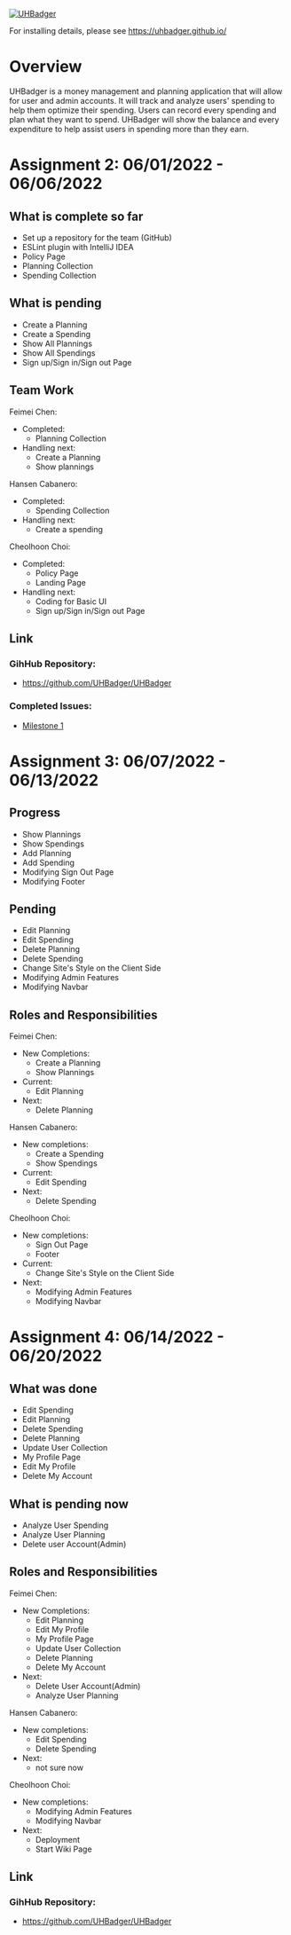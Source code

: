 [![UHBadger](https://github.com/UHBadger/UHBadger/actions/workflows/ci.yml/badge.svg)](https://github.com/UHBadger/UHBadger/actions/workflows/ci.yml)

For installing details, please see https://uhbadger.github.io/

# Overview
UHBadger is a money management and planning application that will allow for user and admin accounts. It will track and analyze users' spending to help them optimize their spending. Users can record every spending and plan what they want to spend. UHBadger will show the balance and every expenditure to help assist users in spending more than they earn. 

# Assignment 2: 06/01/2022 - 06/06/2022

## What is complete so far
* Set up a repository for the team (GitHub)
* ESLint plugin with IntelliJ IDEA
* Policy Page
* Planning Collection 
* Spending Collection 

## What is pending
* Create a Planning 
* Create a Spending 
* Show All Plannings
* Show All Spendings
* Sign up/Sign in/Sign out Page

## Team Work
Feimei Chen:
 - Completed:
   - Planning Collection 
 - Handling next:
   - Create a Planning 
   - Show plannings 
   
Hansen Cabanero:
  - Completed:
    - Spending Collection 
  - Handling next:
    - Create a spending 
    
 Cheolhoon Choi:
  - Completed:
    - Policy Page
    - Landing Page 
  - Handling next:
    - Coding for Basic UI
    - Sign up/Sign in/Sign out Page

## Link
### GihHub Repository: 
* https://github.com/UHBadger/UHBadger

### Completed Issues:
* [Milestone 1](https://github.com/UHBadger/UHBadger/projects/1)

# Assignment 3: 06/07/2022 - 06/13/2022
## Progress
   * Show Plannings
   * Show Spendings
   * Add Planning 
   * Add Spending 
   * Modifying Sign Out Page
   * Modifying Footer 

## Pending
   * Edit Planning
   * Edit Spending 
   * Delete Planning
   * Delete Spending 
   * Change Site's Style on the Client Side
   * Modifying Admin Features
   * Modifying Navbar 

## Roles and Responsibilities
Feimei Chen:
 - New Completions:
   - Create a Planning 
   - Show Plannings 
 - Current:
   - Edit Planning
 - Next:
   - Delete Planning
   
Hansen Cabanero:
  - New completions:
    - Create a Spending 
    - Show Spendings
  - Current:
    - Edit Spending
  - Next:
    - Delete Spending
    
 Cheolhoon Choi:
  - New completions:
    - Sign Out Page
    - Footer 
  - Current:
    - Change Site's Style on the Client Side
  - Next: 
    - Modifying Admin Features
    - Modifying Navbar

# Assignment 4: 06/14/2022 - 06/20/2022
## What was done 
   * Edit Spending 
   * Edit Planning 
   * Delete Spending 
   * Delete Planning
   * Update User Collection
   * My Profile Page
   * Edit My Profile
   * Delete My Account 
## What is pending now
   * Analyze User Spending 
   * Analyze User Planning 
   * Delete user Account(Admin)
## Roles and Responsibilities
Feimei Chen:
 - New Completions:
   - Edit Planning 
   - Edit My Profile
   - My Profile Page
   - Update User Collection
   - Delete Planning
   - Delete My Account
 - Next:
   - Delete User Account(Admin)
   - Analyze User Planning 
   
Hansen Cabanero:
  - New completions:
    - Edit Spending
    - Delete Spending
  - Next:
    - not sure now 
      
Cheolhoon Choi:
  - New completions:
    - Modifying Admin Features
    - Modifying Navbar
  - Next: 
    - Deployment 
    - Start Wiki Page

## Link
### GihHub Repository:
* https://github.com/UHBadger/UHBadger

